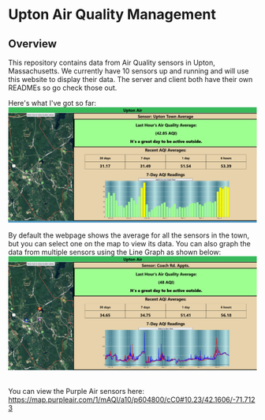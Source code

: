 # Upton Air Quality Management
## Overview
This repository contains data from Air Quality sensors in Upton, Massachusetts. We currently have 10 sensors up and running and will use this website to display their data. The server and client both have their own READMEs so go check those out.

Here's what I've got so far:
![image](https://github.com/KeenanSegenchuk/UptonAir/blob/main/images/HomeBarGraph.PNG)


By default the webpage shows the average for all the sensors in the town, but you can select one on the map to view its data. You can also graph the data from multiple sensors using the Line Graph as shown below:
![image](https://github.com/KeenanSegenchuk/UptonAir/blob/main/images/HomeLineGraph.PNG)

<br> You can view the Purple Air sensors here: https://map.purpleair.com/1/mAQI/a10/p604800/cC0#10.23/42.1606/-71.7123
